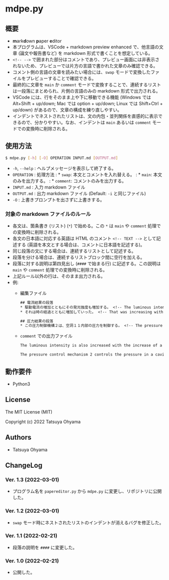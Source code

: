 # mdpe.py

## 概要
* **m**ark**d**own **p**aper **e**ditor
* 本プログラムは、VSCode + markdown preview enhanced で、他言語の文章 (論文や報告書など) を markdown 形式で書くことを想定している。
* `<!-- -->` で囲まれた部分はコメントであり、プレビュー画面には非表示されないため、プレビューでは片方の言語で書かれた文章のみ確認できる。
* コメント側の言語の文章を読みたい場合には、`swap` モードで変換したファイルをプレビューすることで確認できる。
* 最終的に文章を `main` か `comment` モードで変換することで、連続するリストは一段落にまとめられ、片側の言語のみの markdown 形式で出力される。
* VSCode には、行をそのまま上や下に移動できる機能 (Windows では Alt+Shift + up/down; Mac では option + up/down; Linux では Shift+Ctrl + up/down) があるので、文章の構成を練り直しやすい。
* インデントでネストされたリストは、文の内包・並列関係を直感的に表示できるので、分かりやすい。なお、インデントは `main` あるいは `comment` モードでの変換時に削除される。


## 使用方法
```sh
$ mdpe.py [-h] [-O] OPERATION INPUT.md [OUTPUT.md]
```

* `-h`, `--help`
	: ヘルプメッセージを表示して終了する。
* `OPERATION`
	: 処理方法
	: * `swap`: 本文とコメントを入れ替える。
	: * `main`: 本文のみを出力する。
	: * `comment`: コメントのみを出力する。
* `INPUT.md`
	: 入力 markdown ファイル
* `OUTPUT.md`
	: 出力 markdown ファイル (Default: `-i` と同じファイル)
* `-O`
	: 上書きプロンプトを出さずに上書きする。


### 対象の markdown ファイルのルール
* 各文は、箇条書き (リスト) (`*`) で始める。この `*` は `main` や `comment` 処理での変換時に削除される。
* 各文の日本語に対応する英語は HTML のコメント `<!-- TEXT -->` として記述する (英語を本文とする場合は、コメントに日本語を記述する)。
* 同じ段落の文にする場合は、連続するリストとして記述する。
* 段落を分ける場合は、連続するリストブロック間に空行を加える。
* 段落に対する説明は第四見出し (`####` で始まる行) に記述する。この説明は `main` や `comment` 処理での変換時に削除される。
* 上記ルール以外の行は、そのまま出力される。
* 例:
	* 編集ファイル

		```txt
		## 電流結果の段落
		* 駆動電流の増加とともにその発光強度も増加する。 <!-- The luminous intensity is also increased with the increase of a driving current. -->
		* それは時の経過とともに増加していった。 <!-- That was increasing with the passage of time. -->

		## 圧力結果の段落
		* この圧力制御機構２は、空洞１１内部の圧力を制御する。 <!-- The pressure control mechanism 2 controls the pressure in a cavity 11. -->
		```

	* `comment` での出力ファイル

		```txt
		The luminous intensity is also increased with the increase of a driving current. That was increasing with the passage of time.

		The pressure control mechanism 2 controls the pressure in a cavity 11.
		```


## 動作要件
* Python3


## License
The MIT License (MIT)

Copyright (c) 2022 Tatsuya Ohyama


## Authors
* Tatsuya Ohyama


## ChangeLog
### Ver. 1.3 (2022-03-01)
* プログラム名を `papereditor.py` から `mdpe.py` に変更し、リポジトリに公開した。

### Ver. 1.2 (2022-03-01)
* `swap` モード時にネストされたリストのインデントが消えるバグを修正した。

### Ver. 1.1 (2022-02-21)
* 段落の説明を `####` に変更した。

### Ver. 1.0 (2022-02-21)
* 公開した。
